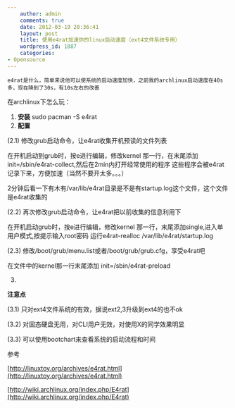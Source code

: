 ```yaml
---
    author: admin
    comments: true
    date: 2012-03-19 20:36:41
    layout: post
    title: 使用e4rat加速你的linux启动速度（ext4文件系统专用）
    wordpress_id: 1887
    categories:
- Opensource
---
```


    e4rat是什么，简单来说他可以使系统的启动速度加快，之前我的archlinux启动速度在40s多，现在降到了30s，有10s左右的改善

在archlinux下怎么玩：

1. **安装**
    sudo pacman -S e4rat
2. **配置**

(2.1) 修改grub启动命令，让e4rat收集开机预读的文件列表




在开机启动到grub时，按e进行编辑，修改kernel 那一行，在末尾添加init=/sbin/e4rat-collect,然后在2min内打开经常使用的程序 这些程序会被e4rat记录下来，方便加速（当然不要开太多。。。）




2分钟后看一下有木有/var/lib/e4rat目录是不是有startup.log这个文件，这个文件是e4rat收集的



(2.2) 再次修改grub启动命令，让e4rat把以前收集的信息利用下




在开机启动grub时，按e进行编辑，修改kernel 那一行，末尾添加single,进入单用户模式,按提示输入root密码 运行e4rat-realloc /var/lib/e4rat/startup.log



(2.3) 修改/boot/grub/menu.list或者/boot/grub/grub.cfg，享受e4rat吧




在文件中的kernel那一行末尾添加 init=/sbin/e4rat-preload



3. 

**注意点**

(3.1) 只对ext4文件系统的有效，据说ext2,3升级到ext4的也不ok

(3.2) 对固态硬盘无用，对CLI用户无效，对使用X的同学效果明显

(3.3) 可以使用bootchart来查看系统的启动流程和时间

参考

[http://linuxtoy.org/archives/e4rat.html](http://linuxtoy.org/archives/e4rat.html)

[http://wiki.archlinux.org/index.php/E4rat](http://wiki.archlinux.org/index.php/E4rat)

